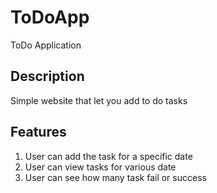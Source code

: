 # ToDoApp
ToDo Application

## Description
Simple website that let you add to do tasks

## Features
1. User can add the task for a specific date
2. User can view tasks for various date
3. User can see how many task fail or success